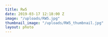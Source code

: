 ```yaml
---
title: Rw5
date: 2019-03-17 12:18:00 Z
image: "/uploads/RW5.jpg"
thumbnail_image: "/uploads/RW5_thumbnail.jpg"
layout: photo
---
```


